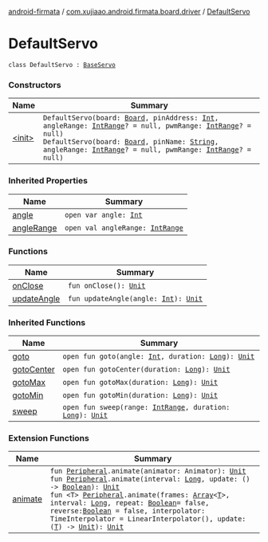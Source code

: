 [android-firmata](../../index.md) / [com.xujiaao.android.firmata.board.driver](../index.md) / [DefaultServo](./index.md)

# DefaultServo

`class DefaultServo : `[`BaseServo`](../-base-servo/index.md)

### Constructors

| Name | Summary |
|---|---|
| [&lt;init&gt;](-init-.md) | `DefaultServo(board: `[`Board`](../../com.xujiaao.android.firmata.board/-board/index.md)`, pinAddress: `[`Int`](https://kotlinlang.org/api/latest/jvm/stdlib/kotlin/-int/index.html)`, angleRange: `[`IntRange`](https://kotlinlang.org/api/latest/jvm/stdlib/kotlin.ranges/-int-range/index.html)`? = null, pwmRange: `[`IntRange`](https://kotlinlang.org/api/latest/jvm/stdlib/kotlin.ranges/-int-range/index.html)`? = null)`<br>`DefaultServo(board: `[`Board`](../../com.xujiaao.android.firmata.board/-board/index.md)`, pinName: `[`String`](https://kotlinlang.org/api/latest/jvm/stdlib/kotlin/-string/index.html)`, angleRange: `[`IntRange`](https://kotlinlang.org/api/latest/jvm/stdlib/kotlin.ranges/-int-range/index.html)`? = null, pwmRange: `[`IntRange`](https://kotlinlang.org/api/latest/jvm/stdlib/kotlin.ranges/-int-range/index.html)`? = null)` |

### Inherited Properties

| Name | Summary |
|---|---|
| [angle](../-base-servo/angle.md) | `open var angle: `[`Int`](https://kotlinlang.org/api/latest/jvm/stdlib/kotlin/-int/index.html) |
| [angleRange](../-base-servo/angle-range.md) | `open val angleRange: `[`IntRange`](https://kotlinlang.org/api/latest/jvm/stdlib/kotlin.ranges/-int-range/index.html) |

### Functions

| Name | Summary |
|---|---|
| [onClose](on-close.md) | `fun onClose(): `[`Unit`](https://kotlinlang.org/api/latest/jvm/stdlib/kotlin/-unit/index.html) |
| [updateAngle](update-angle.md) | `fun updateAngle(angle: `[`Int`](https://kotlinlang.org/api/latest/jvm/stdlib/kotlin/-int/index.html)`): `[`Unit`](https://kotlinlang.org/api/latest/jvm/stdlib/kotlin/-unit/index.html) |

### Inherited Functions

| Name | Summary |
|---|---|
| [goto](../-base-servo/goto.md) | `open fun goto(angle: `[`Int`](https://kotlinlang.org/api/latest/jvm/stdlib/kotlin/-int/index.html)`, duration: `[`Long`](https://kotlinlang.org/api/latest/jvm/stdlib/kotlin/-long/index.html)`): `[`Unit`](https://kotlinlang.org/api/latest/jvm/stdlib/kotlin/-unit/index.html) |
| [gotoCenter](../-base-servo/goto-center.md) | `open fun gotoCenter(duration: `[`Long`](https://kotlinlang.org/api/latest/jvm/stdlib/kotlin/-long/index.html)`): `[`Unit`](https://kotlinlang.org/api/latest/jvm/stdlib/kotlin/-unit/index.html) |
| [gotoMax](../-base-servo/goto-max.md) | `open fun gotoMax(duration: `[`Long`](https://kotlinlang.org/api/latest/jvm/stdlib/kotlin/-long/index.html)`): `[`Unit`](https://kotlinlang.org/api/latest/jvm/stdlib/kotlin/-unit/index.html) |
| [gotoMin](../-base-servo/goto-min.md) | `open fun gotoMin(duration: `[`Long`](https://kotlinlang.org/api/latest/jvm/stdlib/kotlin/-long/index.html)`): `[`Unit`](https://kotlinlang.org/api/latest/jvm/stdlib/kotlin/-unit/index.html) |
| [sweep](../-base-servo/sweep.md) | `open fun sweep(range: `[`IntRange`](https://kotlinlang.org/api/latest/jvm/stdlib/kotlin.ranges/-int-range/index.html)`, duration: `[`Long`](https://kotlinlang.org/api/latest/jvm/stdlib/kotlin/-long/index.html)`): `[`Unit`](https://kotlinlang.org/api/latest/jvm/stdlib/kotlin/-unit/index.html) |

### Extension Functions

| Name | Summary |
|---|---|
| [animate](../../com.xujiaao.android.firmata.board/animate.md) | `fun `[`Peripheral`](../../com.xujiaao.android.firmata.board/-peripheral/index.md)`.animate(animator: Animator): `[`Unit`](https://kotlinlang.org/api/latest/jvm/stdlib/kotlin/-unit/index.html)<br>`fun `[`Peripheral`](../../com.xujiaao.android.firmata.board/-peripheral/index.md)`.animate(interval: `[`Long`](https://kotlinlang.org/api/latest/jvm/stdlib/kotlin/-long/index.html)`, update: () -> `[`Boolean`](https://kotlinlang.org/api/latest/jvm/stdlib/kotlin/-boolean/index.html)`): `[`Unit`](https://kotlinlang.org/api/latest/jvm/stdlib/kotlin/-unit/index.html)<br>`fun <T> `[`Peripheral`](../../com.xujiaao.android.firmata.board/-peripheral/index.md)`.animate(frames: `[`Array`](https://kotlinlang.org/api/latest/jvm/stdlib/kotlin/-array/index.html)`<`[`T`](../../com.xujiaao.android.firmata.board/animate.md#T)`>, interval: `[`Long`](https://kotlinlang.org/api/latest/jvm/stdlib/kotlin/-long/index.html)`, repeat: `[`Boolean`](https://kotlinlang.org/api/latest/jvm/stdlib/kotlin/-boolean/index.html)` = false, reverse: `[`Boolean`](https://kotlinlang.org/api/latest/jvm/stdlib/kotlin/-boolean/index.html)` = false, interpolator: TimeInterpolator = LinearInterpolator(), update: (`[`T`](../../com.xujiaao.android.firmata.board/animate.md#T)`) -> `[`Unit`](https://kotlinlang.org/api/latest/jvm/stdlib/kotlin/-unit/index.html)`): `[`Unit`](https://kotlinlang.org/api/latest/jvm/stdlib/kotlin/-unit/index.html) |
